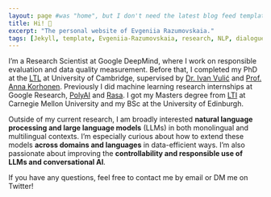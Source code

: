 ```yaml
---
layout: page #was "home", but I don't need the latest blog feed template on the homepage
title: Hi! 👋
excerpt: "The personal website of Evgeniia Razumovskaia."
tags: [Jekyll, template, Evgeniia-Razumovskaia, research, NLP, dialogue systems, multilingual, NLP, LLMs]
---
```


I’m a Research Scientist at Google DeepMind, where I work on responsible evaluation and data quality measurement. Before that, I completed my PhD at the [LTL](http://ltl.mml.cam.ac.uk/) at University of Cambridge, supervised by [Dr. Ivan Vulić](https://sites.google.com/site/ivanvulic/) and [Prof. Anna Korhonen](https://sites.google.com/site/annakorhonen/).  Previously I did machine learning research internships at Google Research, [PolyAI](https://poly.ai/) and [Rasa](https://rasa.com/). I got my Masters degree from [LTI](https://www.lti.cs.cmu.edu/) at Carnegie Mellon University and my BSc at the University of Edinburgh. 


Outside of my current research, I am broadly interested <b>natural language processing and large language models</b> (LLMs) in both monolingual and multilingual contexts. I’m especially curious about how to extend these models <b>across domains and languages</b> in data-efficient ways. I’m also passionate about improving the <b>controllability and responsible use of LLMs and conversational AI</b>.

If you have any questions, feel free to contact me by email or DM me on Twitter!  



<!-- #### News: -->


<!--
<p class="rss-subscribe">Subscribe <a href="{{ "/feed.xml" | prepend: site.baseurl }}" target="_blank">via RSS</a>.</p>
-->
